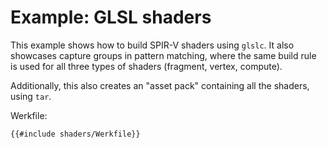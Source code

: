 # Example: GLSL shaders

This example shows how to build SPIR-V shaders using `glslc`. It also showcases
capture groups in pattern matching, where the same build rule is used for all
three types of shaders (fragment, vertex, compute).

Additionally, this also creates an "asset pack" containing all the shaders,
using `tar`.

Werkfile:

```werk
{{#include shaders/Werkfile}}
```
